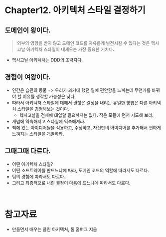 # Chapter12. 아키텍처 스타일 결정하기

## 도메인이 왕이다.

> 외부의 영향을 받지 않고 도메인 코드를 자유롭게 발전시킬 수 있다는 것은 헥사고날 아키텍처 스타일이 내세우는 가장 중요한 기치다.

- 헥사고날 아키텍처는 DDD의 조력자다.

## 경험이 여왕이다.

- 인간은 습관의 동물 => 우리가 과거에 했던 일에 편안함을 느끼는데 무언가를 바꿔야 할 이유를 생각할 가능성은 낮다.
- 따라서 아키텍처 스타일에 대해서 괜찮은 결정을 내리는 유일한 방법은 다른 아키텍처 스타일을 경험해보는 것이다.
  - 헥사고날을 전체에 대입할 필요까지는 없다. 작은 모듈에 먼저 시도해 보라.
- 개념에 익숙해지고 스타일에 익숙해져라.
- 책에 있는 아이디어들을 적용하고, 수정하고, 자신만의 아이디어를 추가해서 편하게 느껴지는 스타일을 개발하라.

## 그때그때 다르다.

- 어떤 아키텍처 스타일?
- 어떤 소프트웨어를 만드느냐에 따라, 도메인 코드의 역할에 따라서도 다르다.
- 팀의 경험에 따라서도 다르다.
- 그리고 최종적으로 내린 결정이 마음에 드느냐에 따라서도 다르다.

<br/>

# 참고자료

- 만들면서 배우는 클린 아키텍처, 톰 홈버그 지음
